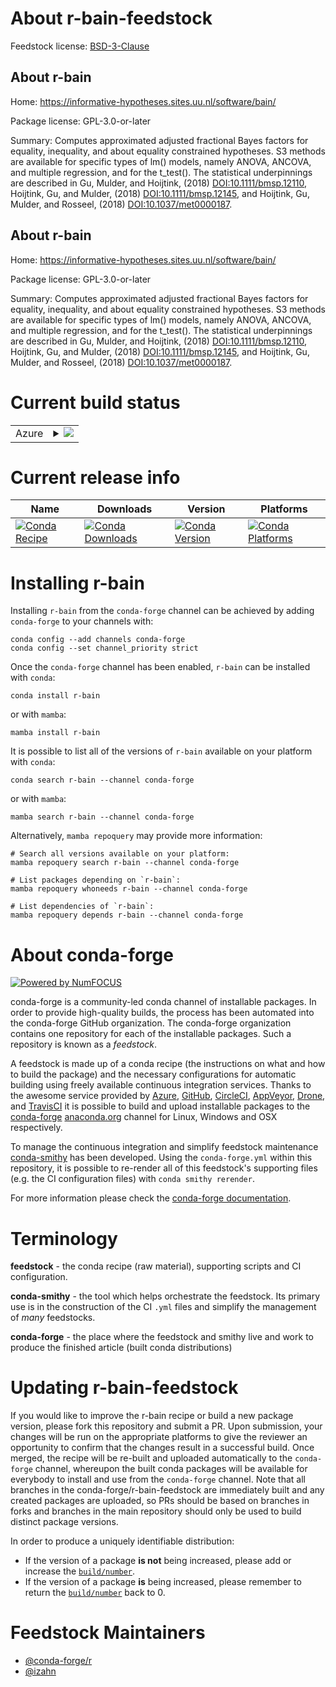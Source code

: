 About r-bain-feedstock
======================

Feedstock license: [BSD-3-Clause](https://github.com/conda-forge/r-bain-feedstock/blob/main/LICENSE.txt)


About r-bain
------------

Home: https://informative-hypotheses.sites.uu.nl/software/bain/

Package license: GPL-3.0-or-later

Summary: Computes approximated adjusted fractional Bayes factors for equality, inequality, and about equality constrained hypotheses. S3 methods are available for specific types of lm() models, namely ANOVA, ANCOVA, and multiple regression, and for the t_test(). The statistical underpinnings are described in Gu, Mulder, and Hoijtink, (2018) <DOI:10.1111/bmsp.12110>, Hoijtink, Gu, and Mulder, (2018) <DOI:10.1111/bmsp.12145>, and Hoijtink, Gu, Mulder, and Rosseel, (2018) <DOI:10.1037/met0000187>.

About r-bain
------------

Home: https://informative-hypotheses.sites.uu.nl/software/bain/

Package license: GPL-3.0-or-later

Summary: Computes approximated adjusted fractional Bayes factors for equality, inequality, and about equality constrained hypotheses. S3 methods are available for specific types of lm() models, namely ANOVA, ANCOVA, and multiple regression, and for the t_test(). The statistical underpinnings are described in Gu, Mulder, and Hoijtink, (2018) <DOI:10.1111/bmsp.12110>, Hoijtink, Gu, and Mulder, (2018) <DOI:10.1111/bmsp.12145>, and Hoijtink, Gu, Mulder, and Rosseel, (2018) <DOI:10.1037/met0000187>.

Current build status
====================


<table>
    
  <tr>
    <td>Azure</td>
    <td>
      <details>
        <summary>
          <a href="https://dev.azure.com/conda-forge/feedstock-builds/_build/latest?definitionId=13366&branchName=main">
            <img src="https://dev.azure.com/conda-forge/feedstock-builds/_apis/build/status/r-bain-feedstock?branchName=main">
          </a>
        </summary>
        <table>
          <thead><tr><th>Variant</th><th>Status</th></tr></thead>
          <tbody><tr>
              <td>linux_64_r_base4.3</td>
              <td>
                <a href="https://dev.azure.com/conda-forge/feedstock-builds/_build/latest?definitionId=13366&branchName=main">
                  <img src="https://dev.azure.com/conda-forge/feedstock-builds/_apis/build/status/r-bain-feedstock?branchName=main&jobName=linux&configuration=linux%20linux_64_r_base4.3" alt="variant">
                </a>
              </td>
            </tr><tr>
              <td>linux_64_r_base4.4</td>
              <td>
                <a href="https://dev.azure.com/conda-forge/feedstock-builds/_build/latest?definitionId=13366&branchName=main">
                  <img src="https://dev.azure.com/conda-forge/feedstock-builds/_apis/build/status/r-bain-feedstock?branchName=main&jobName=linux&configuration=linux%20linux_64_r_base4.4" alt="variant">
                </a>
              </td>
            </tr><tr>
              <td>osx_64_r_base4.3</td>
              <td>
                <a href="https://dev.azure.com/conda-forge/feedstock-builds/_build/latest?definitionId=13366&branchName=main">
                  <img src="https://dev.azure.com/conda-forge/feedstock-builds/_apis/build/status/r-bain-feedstock?branchName=main&jobName=osx&configuration=osx%20osx_64_r_base4.3" alt="variant">
                </a>
              </td>
            </tr><tr>
              <td>osx_64_r_base4.4</td>
              <td>
                <a href="https://dev.azure.com/conda-forge/feedstock-builds/_build/latest?definitionId=13366&branchName=main">
                  <img src="https://dev.azure.com/conda-forge/feedstock-builds/_apis/build/status/r-bain-feedstock?branchName=main&jobName=osx&configuration=osx%20osx_64_r_base4.4" alt="variant">
                </a>
              </td>
            </tr><tr>
              <td>win_64_r_base4.3</td>
              <td>
                <a href="https://dev.azure.com/conda-forge/feedstock-builds/_build/latest?definitionId=13366&branchName=main">
                  <img src="https://dev.azure.com/conda-forge/feedstock-builds/_apis/build/status/r-bain-feedstock?branchName=main&jobName=win&configuration=win%20win_64_r_base4.3" alt="variant">
                </a>
              </td>
            </tr><tr>
              <td>win_64_r_base4.4</td>
              <td>
                <a href="https://dev.azure.com/conda-forge/feedstock-builds/_build/latest?definitionId=13366&branchName=main">
                  <img src="https://dev.azure.com/conda-forge/feedstock-builds/_apis/build/status/r-bain-feedstock?branchName=main&jobName=win&configuration=win%20win_64_r_base4.4" alt="variant">
                </a>
              </td>
            </tr>
          </tbody>
        </table>
      </details>
    </td>
  </tr>
</table>

Current release info
====================

| Name | Downloads | Version | Platforms |
| --- | --- | --- | --- |
| [![Conda Recipe](https://img.shields.io/badge/recipe-r--bain-green.svg)](https://anaconda.org/conda-forge/r-bain) | [![Conda Downloads](https://img.shields.io/conda/dn/conda-forge/r-bain.svg)](https://anaconda.org/conda-forge/r-bain) | [![Conda Version](https://img.shields.io/conda/vn/conda-forge/r-bain.svg)](https://anaconda.org/conda-forge/r-bain) | [![Conda Platforms](https://img.shields.io/conda/pn/conda-forge/r-bain.svg)](https://anaconda.org/conda-forge/r-bain) |

Installing r-bain
=================

Installing `r-bain` from the `conda-forge` channel can be achieved by adding `conda-forge` to your channels with:

```
conda config --add channels conda-forge
conda config --set channel_priority strict
```

Once the `conda-forge` channel has been enabled, `r-bain` can be installed with `conda`:

```
conda install r-bain
```

or with `mamba`:

```
mamba install r-bain
```

It is possible to list all of the versions of `r-bain` available on your platform with `conda`:

```
conda search r-bain --channel conda-forge
```

or with `mamba`:

```
mamba search r-bain --channel conda-forge
```

Alternatively, `mamba repoquery` may provide more information:

```
# Search all versions available on your platform:
mamba repoquery search r-bain --channel conda-forge

# List packages depending on `r-bain`:
mamba repoquery whoneeds r-bain --channel conda-forge

# List dependencies of `r-bain`:
mamba repoquery depends r-bain --channel conda-forge
```


About conda-forge
=================

[![Powered by
NumFOCUS](https://img.shields.io/badge/powered%20by-NumFOCUS-orange.svg?style=flat&colorA=E1523D&colorB=007D8A)](https://numfocus.org)

conda-forge is a community-led conda channel of installable packages.
In order to provide high-quality builds, the process has been automated into the
conda-forge GitHub organization. The conda-forge organization contains one repository
for each of the installable packages. Such a repository is known as a *feedstock*.

A feedstock is made up of a conda recipe (the instructions on what and how to build
the package) and the necessary configurations for automatic building using freely
available continuous integration services. Thanks to the awesome service provided by
[Azure](https://azure.microsoft.com/en-us/services/devops/), [GitHub](https://github.com/),
[CircleCI](https://circleci.com/), [AppVeyor](https://www.appveyor.com/),
[Drone](https://cloud.drone.io/welcome), and [TravisCI](https://travis-ci.com/)
it is possible to build and upload installable packages to the
[conda-forge](https://anaconda.org/conda-forge) [anaconda.org](https://anaconda.org/)
channel for Linux, Windows and OSX respectively.

To manage the continuous integration and simplify feedstock maintenance
[conda-smithy](https://github.com/conda-forge/conda-smithy) has been developed.
Using the ``conda-forge.yml`` within this repository, it is possible to re-render all of
this feedstock's supporting files (e.g. the CI configuration files) with ``conda smithy rerender``.

For more information please check the [conda-forge documentation](https://conda-forge.org/docs/).

Terminology
===========

**feedstock** - the conda recipe (raw material), supporting scripts and CI configuration.

**conda-smithy** - the tool which helps orchestrate the feedstock.
                   Its primary use is in the construction of the CI ``.yml`` files
                   and simplify the management of *many* feedstocks.

**conda-forge** - the place where the feedstock and smithy live and work to
                  produce the finished article (built conda distributions)


Updating r-bain-feedstock
=========================

If you would like to improve the r-bain recipe or build a new
package version, please fork this repository and submit a PR. Upon submission,
your changes will be run on the appropriate platforms to give the reviewer an
opportunity to confirm that the changes result in a successful build. Once
merged, the recipe will be re-built and uploaded automatically to the
`conda-forge` channel, whereupon the built conda packages will be available for
everybody to install and use from the `conda-forge` channel.
Note that all branches in the conda-forge/r-bain-feedstock are
immediately built and any created packages are uploaded, so PRs should be based
on branches in forks and branches in the main repository should only be used to
build distinct package versions.

In order to produce a uniquely identifiable distribution:
 * If the version of a package **is not** being increased, please add or increase
   the [``build/number``](https://docs.conda.io/projects/conda-build/en/latest/resources/define-metadata.html#build-number-and-string).
 * If the version of a package **is** being increased, please remember to return
   the [``build/number``](https://docs.conda.io/projects/conda-build/en/latest/resources/define-metadata.html#build-number-and-string)
   back to 0.

Feedstock Maintainers
=====================

* [@conda-forge/r](https://github.com/orgs/conda-forge/teams/r/)
* [@izahn](https://github.com/izahn/)

